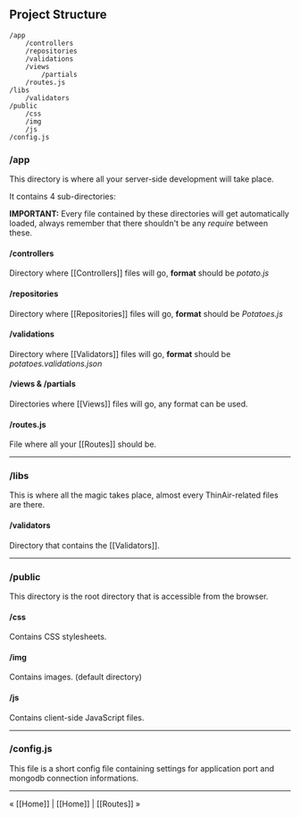 ## Project Structure

```
/app
    /controllers
    /repositories
    /validations
    /views
        /partials
    /routes.js
/libs
    /validators
/public
    /css
    /img
    /js
/config.js
```

### /app
This directory is where all your server-side development will take place. 

It contains 4 sub-directories:

**IMPORTANT:** Every file contained by these directories will get automatically loaded, always remember that there shouldn't be any _require_ between these.

#### /controllers
Directory where [[Controllers]] files will go, **format** should be _potato.js_

#### /repositories
Directory where [[Repositories]] files will go, **format** should be _Potatoes.js_

#### /validations
Directory where [[Validators]] files will go, **format** should be _potatoes.validations.json_

#### /views & /partials
Directories where [[Views]] files will go, any format can be used.

#### /routes.js
File where all your [[Routes]] should be.

***

### /libs
This is where all the magic takes place, almost every ThinAir-related files are there.

#### /validators
Directory that contains the [[Validators]].

***

### /public
This directory is the root directory that is accessible from the browser.

#### /css
Contains CSS stylesheets.

#### /img
Contains images. (default directory)

#### /js
Contains client-side JavaScript files.

***

### /config.js
This file is a short config file containing settings for application port and mongodb connection informations.

***

&laquo; [[Home]] | [[Home]] | [[Routes]] &raquo;